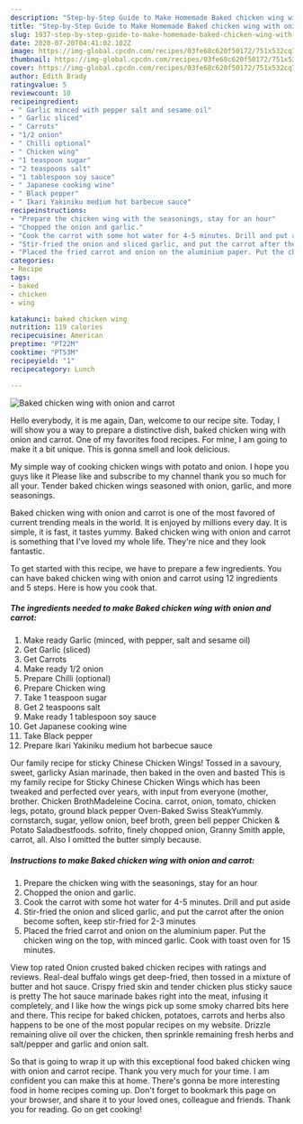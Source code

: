 ```yaml
---
description: "Step-by-Step Guide to Make Homemade Baked chicken wing with onion and carrot"
title: "Step-by-Step Guide to Make Homemade Baked chicken wing with onion and carrot"
slug: 1937-step-by-step-guide-to-make-homemade-baked-chicken-wing-with-onion-and-carrot
date: 2020-07-20T04:41:02.102Z
image: https://img-global.cpcdn.com/recipes/03fe68c620f50172/751x532cq70/baked-chicken-wing-with-onion-and-carrot-recipe-main-photo.jpg
thumbnail: https://img-global.cpcdn.com/recipes/03fe68c620f50172/751x532cq70/baked-chicken-wing-with-onion-and-carrot-recipe-main-photo.jpg
cover: https://img-global.cpcdn.com/recipes/03fe68c620f50172/751x532cq70/baked-chicken-wing-with-onion-and-carrot-recipe-main-photo.jpg
author: Edith Brady
ratingvalue: 5
reviewcount: 10
recipeingredient:
- " Garlic minced with pepper salt and sesame oil"
- " Garlic sliced"
- " Carrots"
- "1/2 onion"
- " Chilli optional"
- " Chicken wing"
- "1 teaspoon sugar"
- "2 teaspoons salt"
- "1 tablespoon soy sauce"
- " Japanese cooking wine"
- " Black pepper"
- " Ikari Yakiniku medium hot barbecue sauce"
recipeinstructions:
- "Prepare the chicken wing with the seasonings, stay for an hour"
- "Chopped the onion and garlic."
- "Cook the carrot with some hot water for 4-5 minutes. Drill and put aside"
- "Stir-fried the onion and sliced garlic, and put the carrot after the onion become soften, keep stir-fried for 2-3 minutes"
- "Placed the fried carrot and onion on the aluminium paper. Put the chicken wing on the top, with minced garlic. Cook with toast oven for 15 minutes."
categories:
- Recipe
tags:
- baked
- chicken
- wing

katakunci: baked chicken wing 
nutrition: 119 calories
recipecuisine: American
preptime: "PT22M"
cooktime: "PT53M"
recipeyield: "1"
recipecategory: Lunch

---
```



![Baked chicken wing with onion and carrot](https://img-global.cpcdn.com/recipes/03fe68c620f50172/751x532cq70/baked-chicken-wing-with-onion-and-carrot-recipe-main-photo.jpg)

Hello everybody, it is me again, Dan, welcome to our recipe site. Today, I will show you a way to prepare a distinctive dish, baked chicken wing with onion and carrot. One of my favorites food recipes. For mine, I am going to make it a bit unique. This is gonna smell and look delicious.

My simple way of cooking chicken wings with potato and onion. I hope you guys like it Please like and subscribe to my channel thank you so much for all your. Tender baked chicken wings seasoned with onion, garlic, and more seasonings.

Baked chicken wing with onion and carrot is one of the most favored of current trending meals in the world. It is enjoyed by millions every day. It is simple, it is fast, it tastes yummy. Baked chicken wing with onion and carrot is something that I've loved my whole life. They're nice and they look fantastic.


To get started with this recipe, we have to prepare a few ingredients. You can have baked chicken wing with onion and carrot using 12 ingredients and 5 steps. Here is how you cook that.

<!--inarticleads1-->

##### The ingredients needed to make Baked chicken wing with onion and carrot:

1. Make ready  Garlic (minced, with pepper, salt and sesame oil)
1. Get  Garlic (sliced)
1. Get  Carrots
1. Make ready 1/2 onion
1. Prepare  Chilli (optional)
1. Prepare  Chicken wing
1. Take 1 teaspoon sugar
1. Get 2 teaspoons salt
1. Make ready 1 tablespoon soy sauce
1. Get  Japanese cooking wine
1. Take  Black pepper
1. Prepare  Ikari Yakiniku medium hot barbecue sauce


Our family recipe for sticky Chinese Chicken Wings! Tossed in a savoury, sweet, garlicky Asian marinade, then baked in the oven and basted This is my family recipe for Sticky Chinese Chicken Wings which has been tweaked and perfected over years, with input from everyone (mother, brother. Chicken BrothMadeleine Cocina. carrot, onion, tomato, chicken legs, potato, ground black pepper Oven-Baked Swiss SteakYummly. cornstarch, sugar, yellow onion, beef broth, green bell pepper Chicken &amp; Potato Saladbestfoods. sofrito, finely chopped onion, Granny Smith apple, carrot, all. Also I omitted the butter simply because. 

<!--inarticleads2-->

##### Instructions to make Baked chicken wing with onion and carrot:

1. Prepare the chicken wing with the seasonings, stay for an hour
1. Chopped the onion and garlic.
1. Cook the carrot with some hot water for 4-5 minutes. Drill and put aside
1. Stir-fried the onion and sliced garlic, and put the carrot after the onion become soften, keep stir-fried for 2-3 minutes
1. Placed the fried carrot and onion on the aluminium paper. Put the chicken wing on the top, with minced garlic. Cook with toast oven for 15 minutes.


View top rated Onion crusted baked chicken recipes with ratings and reviews. Real-deal buffalo wings get deep-fried, then tossed in a mixture of butter and hot sauce. Crispy fried skin and tender chicken plus sticky sauce is pretty The hot sauce marinade bakes right into the meat, infusing it completely, and I like how the wings pick up some smoky charred bits here and there. This recipe for baked chicken, potatoes, carrots and herbs also happens to be one of the most popular recipes on my website. Drizzle remaining olive oil over the chicken, then sprinkle remaining fresh herbs and salt/pepper and garlic and onion salt. 

So that is going to wrap it up with this exceptional food baked chicken wing with onion and carrot recipe. Thank you very much for your time. I am confident you can make this at home. There's gonna be more interesting food in home recipes coming up. Don't forget to bookmark this page on your browser, and share it to your loved ones, colleague and friends. Thank you for reading. Go on get cooking!
